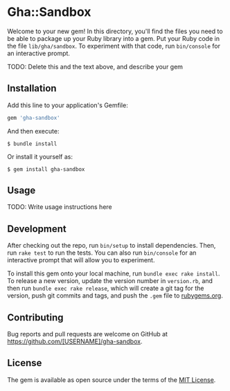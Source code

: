 # Gha::Sandbox

Welcome to your new gem! In this directory, you'll find the files you need to be able to package up your Ruby library into a gem. Put your Ruby code in the file `lib/gha/sandbox`. To experiment with that code, run `bin/console` for an interactive prompt.

TODO: Delete this and the text above, and describe your gem

## Installation

Add this line to your application's Gemfile:

```ruby
gem 'gha-sandbox'
```

And then execute:

    $ bundle install

Or install it yourself as:

    $ gem install gha-sandbox

## Usage

TODO: Write usage instructions here

## Development

After checking out the repo, run `bin/setup` to install dependencies. Then, run `rake test` to run the tests. You can also run `bin/console` for an interactive prompt that will allow you to experiment.

To install this gem onto your local machine, run `bundle exec rake install`. To release a new version, update the version number in `version.rb`, and then run `bundle exec rake release`, which will create a git tag for the version, push git commits and tags, and push the `.gem` file to [rubygems.org](https://rubygems.org).

## Contributing

Bug reports and pull requests are welcome on GitHub at https://github.com/[USERNAME]/gha-sandbox.


## License

The gem is available as open source under the terms of the [MIT License](https://opensource.org/licenses/MIT).
